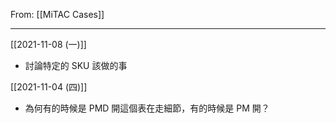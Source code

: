 From: [[MiTAC Cases]]

---

[[2021-11-08 (一)]]
- 討論特定的 SKU 該做的事

[[2021-11-04 (四)]]
- 為何有的時候是 PMD 開這個表在走細節，有的時候是 PM 開？

